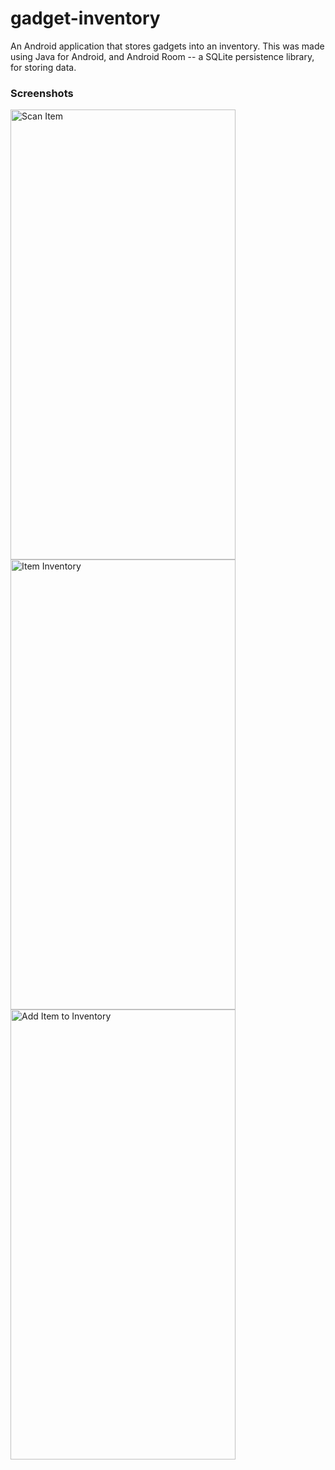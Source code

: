 # gadget-inventory
An Android application that stores gadgets into an inventory. This was made using Java for Android, and Android Room -- a SQLite persistence library, for storing data.

### Screenshots

<img src="https://github.com/user-attachments/assets/1ec630e0-7854-44a2-a32a-1cc362bdd68d" style="height: 720px; width: 360px" alt="Scan Item"> 
<img src="https://github.com/user-attachments/assets/51139db4-40fc-443c-afc3-a69a243c7713" style="height: 720px; width: 360px" alt="Item Inventory"> 
<img src="https://github.com/user-attachments/assets/65af44ff-b3bd-417a-9479-402e2546822c" style="height: 720px; width: 360px" alt="Add Item to Inventory"> 
